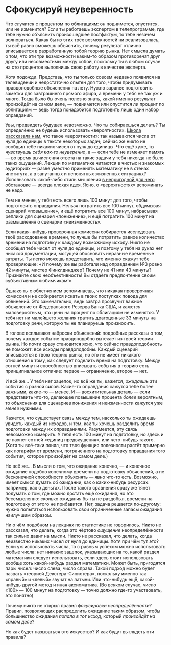 # Сфокусируй неуверенность
Что случится с процентом по облигациям: он поднимется, опустится, или не изменится? Если ты работаешь экспертом в телепрограмме, где тебе нужно объяснить произошедшее постфактум, то тебе незачем волноваться. Какая бы из этих трёх возможностей ни реализовалась, ты всё равно сможешь объяснить, почему результат отлично вписывается в разработанную тобой теорию рынка. Нет смысла думать о том, что эти три возможности каким-то образом противоречат друг другу или несовместимы между собой, поскольку ты в любом случае на сто процентов выполнишь свою работу в качестве эксперта. 

Хотя подожди. Представь, что ты только совсем недавно появился на телевидении и недостаточно опытен для того, чтобы придумывать правдоподобные объяснения на лету. Нужно заранее подготовить заметки для завтрашнего прямого эфира, а времени у тебя не так уж и много. Тогда было бы очень полезно знать, какой именно результат произойдёт на самом деле, — поднимется или опустится ли процент по облигациям — ведь тогда понадобится подготовить лишь один набор оправданий. 

Увы, предвидеть будущее невозможно. Что ты собираешься делать? Ты определённо не будешь использовать «вероятности». [Школа рассказала нам](/w/Забудьте_кое-что_чему_вас_учили_в_школе), что такое «вероятности»: так называются числа от нуля до единицы в тексте некоторых задач; сейчас же никто не сообщил тебе никаких чисел от нуля до единицы. Что ещё хуже, ты *чувствуешь себя как-то неуверенно*, а — если тебе не изменяет память — во время вычисления ответа на такие задачи у тебя никогда не было таких ощущений. Лекции по математике читаются в чистых и знакомых аудиториях — разве уместно применять математику не в стенах института, а в запутанных и непонятных жизненных ситуациях? Использовать какой-либо стиль мышления [в непригодной для него обстановке](http://www.aft.org/sites/default/files/periodicals/Crit_Thinking.pdf) — всегда плохая идея. Ясно, о «вероятностях» вспоминать не надо. 

Тем не менее, у тебя есть всего лишь 100 минут для того, чтобы подготовить оправдания. Нельзя потратить все 100 минут, обдумывая сценарий «повышение», и ещё потратить все 100 минут, набрасывая реплики для сценария «понижение», и ещё потратить 100 минут на размышления о сценарии «неизменность». 

Если какая-нибудь проверочная комиссия собирается исследовать твоё расходование времени, то лучше бы потратить равное количество времени на подготовку к каждому возможному исходу. Никто не сообщил тебе чисел от нуля до единицы, и поэтому у тебя на руках нет никакой документации, могущей обосновать неравные временные затраты. Ты легко можешь представить, что именно скажут тебе проверяющие: «И почему же вы работали над оправданием №3 ровно 42 минуты, мистер Финклдинджер? Почему не 41 или 43 минуты? Признайте свою необъективность! Вы отдаёте предпочтение своим субъективным любимчикам!» 

Однако ты с облегчением вспоминаешь, что никакая проверочная комиссия и не собирается искать в твоих поступках повода для обвинений. Это замечательно, ведь завтра прозвучит важное объявление от Федерального Резерва Банка США, и кажется маловероятным, что цены на процент по облигациям не изменятся. У тебя нет ни малейшего желания тратить драгоценные 33 минуты на подготовку речи, которую ты не планируешь произносить. 

В голове всплывают наброски объяснений: подробные рассказы о том, почему каждое событие правдоподобно вытекает из твоей теории рынка. Но почти сразу становится ясно, что сейчас правдоподобность не поможет: все исходы правдоподобны. Каждый сценарий вписывается в твою теорию рынка, но это не имеет никакого отношения к тому, как следует поделить время на подготовку. Между сотней минут и способностью вписывать события в теорию есть принципиальное отличие: первое — ограниченно, второе — нет. 

И всё же… У тебя нет зацепок, но всё же ты, кажется, *ожидаешь* эти события с разной силой. Какие-то оправдания кажутся тебе более важными, какие-то — менее. И — восхитительная деталь — если представить что-то, делающее повышение процента *более* вероятным, то объяснения для сценариев понижения и неизменности кажутся уже *менее* нужными. 

Кажется, что существует связь между тем, насколько ты ожидаешь увидеть каждый из исходов, и тем, как ты хочешь разделить время подготовки между их оправданиями. Разумеется, эту связь невозможно измерить. У тебя есть 100 минут на подготовку, но здесь и не пахнет сотней «единиц предвкушения», или чего-нибудь такого. (Хотя ты всё-таки понял, что твоя функция полезности растёт примерно как логарифм от времени, потраченного на подготовку оправдания того события, которое произойдёт на самом деле.) 

Но всё же… В мысли о том, что ожидание конечно, — и конечное ожидание подобно конечному времени на подготовку объяснений, а не бесконечной способности объяснять — явно что-то есть. Возможно, имеет смысл думать об ожидании, как о каких-нибудь ресурсах: например, как о деньгах. После такого сравнения сразу же тянет подумать о том, где можно достать ещё ожидания, но это бессмысленно: сколько ожидания бы ты не раздобыл, времени на подготовку от этого не прибавится. Нет, задача решается по-другому: нужно попытаться использовать свои ограниченные запасы ожидания наилучшим образом. 

Ни о чём подобном на лекциях по статистике не говорилось. Никто не рассказал, что делать, когда это чёртово *ощущение* неопределённости так сильно давит на мысли. Никто не рассказал, что делать, когда неизвестно никаких чисел от нуля до единицы. Хотя при чём тут это? Если уж использовать числа, то с равным успехом можно использовать любые числа: нет никаких зацепок, указывающих на то, какой раздел математики следует использовать, если здесь стоит использовать вообще хоть какой-нибудь раздел математики. Может быть, пригодятся пары чисел: число слева, число справа. Такой подход можно будет назвать «теорией Декстера-Синистера», поскольку именно так «правый» и «левый» звучат на латыни. Или что-нибудь ещё, какой-нибудь другой метод и иная аксиоматика. (Во всяком случае, число «100» — 100 минут на подготовку — точно должно где-то участвовать, это понятно) 

Почему никто не открыл правил *фокусировки неопределённости*? Правил, позволяющих распределить ожидание таким образом, чтобы большинство ожидания *попало в тот исход*, который *произойдёт на самом деле*? 

Но как будет называться это искусство? И как будут выглядеть эти правила?